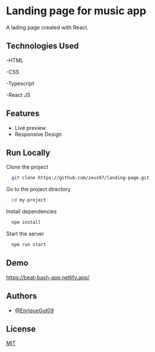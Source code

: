 
# Landing page for music app

A lading page created with React.


## Technologies Used

-HTML

-CSS

-Typescript

-React JS




## Features

- Live preview
- Responsive Design


## Run Locally

Clone the project

```bash
  git clone https://github.com/zeus97/landing-page.git
```

Go to the project directory

```bash
  cd my-project
```

Install dependencies

```bash
  npm install
```

Start the server

```bash
  npm run start
```


## Demo

https://beat-bash-app.netlify.app/


## Authors

- [@EnriqueGut09](https://github.com/zeus97)


## License

[MIT](https://choosealicense.com/licenses/mit/)

